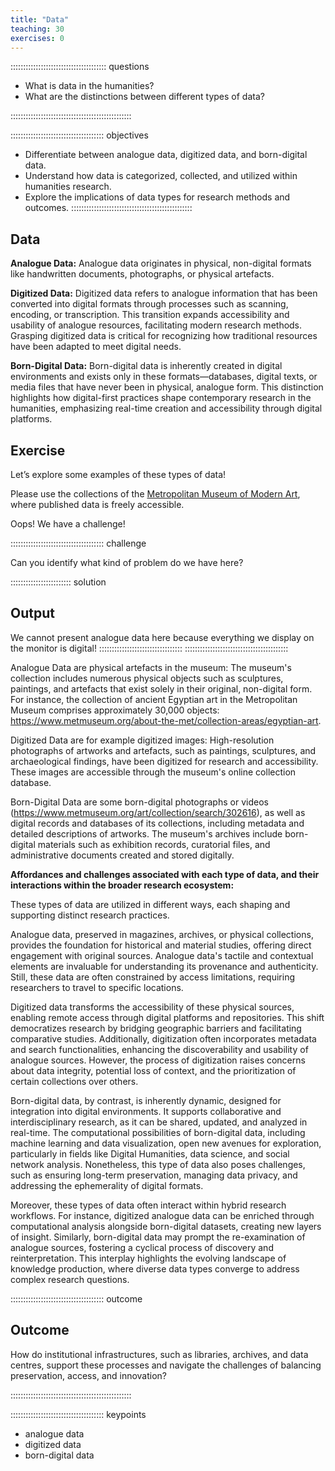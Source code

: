 ```yaml
---
title: "Data"
teaching: 30
exercises: 0
---
```


:::::::::::::::::::::::::::::::::::::: questions 

- What is data in the humanities?
- What are the distinctions between different types of data?

::::::::::::::::::::::::::::::::::::::::::::::::

::::::::::::::::::::::::::::::::::::: objectives

- Differentiate between analogue data, digitized data, and born-digital data.
- Understand how data is categorized, collected, and utilized within humanities research.
- Explore the implications of data types for research methods and outcomes.
::::::::::::::::::::::::::::::::::::::::::::::::

## Data

**Analogue Data:**
Analogue data originates in physical, non-digital formats like handwritten documents, photographs, or physical artefacts.

**Digitized Data:**
Digitized data refers to analogue information that has been converted into digital formats through processes such as scanning, encoding, or transcription. This transition expands accessibility and usability of analogue resources, facilitating modern research methods. Grasping digitized data is critical for recognizing how traditional resources have been adapted to meet digital needs.

**Born-Digital Data:**
Born-digital data is inherently created in digital environments and exists only in these formats—databases, digital texts, or media files that have never been in physical, analogue form. This distinction highlights how digital-first practices shape contemporary research in the humanities, emphasizing real-time creation and accessibility through digital platforms.

## Exercise

Let’s explore some examples of these types of data!

Please use the collections of the [Metropolitan Museum of Modern Art](https://www.metmuseum.org/), where published data is freely accessible.

Oops! We have a challenge!

::::::::::::::::::::::::::::::::::::: challenge 

Can you identify what kind of problem do we have here?

:::::::::::::::::::::::: solution 

## Output

We cannot present analogue data here because everything we display on the monitor is digital!
:::::::::::::::::::::::::::::::::
:::::::::::::::::::::::::::::::::::::::::

Analogue Data are physical artefacts in the museum: The museum's collection includes numerous physical objects such as sculptures, paintings, and artefacts that exist solely in their original, non-digital form. For instance, the collection of ancient Egyptian art in the Metropolitan Museum comprises approximately 30,000 objects: https://www.metmuseum.org/about-the-met/collection-areas/egyptian-art.

Digitized Data are for example digitized images: High-resolution photographs of artworks and artefacts, such as paintings, sculptures, and archaeological findings, have been digitized for research and accessibility. These images are accessible through the museum's online collection database.

Born-Digital Data are some born-digital photographs or videos (https://www.metmuseum.org/art/collection/search/302616), as well as digital records and databases of its collections, including metadata and detailed descriptions of artworks. The museum's archives include born-digital materials such as exhibition records, curatorial files, and administrative documents created and stored digitally.

**Affordances and challenges associated with each type of data, and their interactions within the broader research ecosystem:**

These types of data are utilized in different ways, each shaping and supporting distinct research practices.

Analogue data, preserved in magazines, archives, or physical collections, provides the foundation for historical and material studies, offering direct engagement with original sources. Analogue data's tactile and contextual elements are invaluable for understanding its provenance and authenticity. Still, these data are often constrained by access limitations, requiring researchers to travel to specific locations.

Digitized data transforms the accessibility of these physical sources, enabling remote access through digital platforms and repositories. This shift democratizes research by bridging geographic barriers and facilitating comparative studies. Additionally, digitization often incorporates metadata and search functionalities, enhancing the discoverability and usability of analogue sources. However, the process of digitization raises concerns about data integrity, potential loss of context, and the prioritization of certain collections over others.

Born-digital data, by contrast, is inherently dynamic, designed for integration into digital environments. It supports collaborative and interdisciplinary research, as it can be shared, updated, and analyzed in real-time. The computational possibilities of born-digital data, including machine learning and data visualization, open new avenues for exploration, particularly in fields like Digital Humanities, data science, and social network analysis. Nonetheless, this type of data also poses challenges, such as ensuring long-term preservation, managing data privacy, and addressing the ephemerality of digital formats.

Moreover, these types of data often interact within hybrid research workflows. For instance, digitized analogue data can be enriched through computational analysis alongside born-digital datasets, creating new layers of insight. Similarly, born-digital data may prompt the re-examination of analogue sources, fostering a cyclical process of discovery and reinterpretation. This interplay highlights the evolving landscape of knowledge production, where diverse data types converge to address complex research questions. 

::::::::::::::::::::::::::::::::::::: outcome 

## Outcome

How do institutional infrastructures, such as libraries, archives, and data centres, support these processes and navigate the challenges of balancing preservation, access, and innovation?

::::::::::::::::::::::::::::::::::::::::::::::::

::::::::::::::::::::::::::::::::::::: keypoints

- analogue data
- digitized data
- born-digital data


